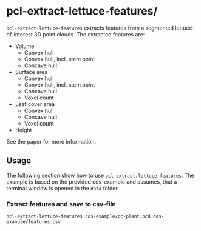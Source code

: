 # pcl-extract-lettuce-features/
`pcl-extract-lettuce-features` extracts features from a segmented lettuce-of-interest  3D point clouds.
The extracted features are:

- Volume
   - Convex hull
   - Convex hull, incl. stem point
   - Concave hull
- Surface area
   - Convex hull
   - Convex hull, incl. stem point
   - Concave hull
   - Voxel count
- Leaf cover area
   - Convex hull
   - Concave hull
   - Voxel count
- Height

See the paper for more information.

## Usage
The following section show how to use `pcl-extract.lettuce-features`. The example is based on the provided cos-example and assumes, that a terminal window is opened in the `data` folder.

### Extract features and save to csv-file

```
pcl-extract-lettuce-features cos-example/pc-plant.pcd cos-example/features.csv
```

